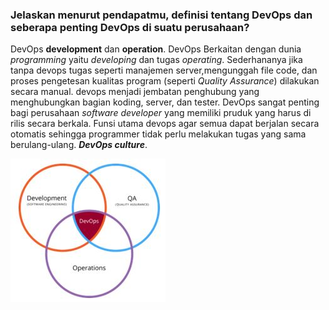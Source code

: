 ### Jelaskan menurut pendapatmu, definisi tentang DevOps dan seberapa penting DevOps di suatu perusahaan?

DevOps **development** dan **operation**.  DevOps Berkaitan dengan dunia *programming* yaitu  *developing* dan tugas  *operating*. Sederhananya jika tanpa devops tugas seperti manajemen server,mengunggah file code, dan proses pengetesan kualitas program (seperti *Quality Assurance*)  dilakukan secara manual. devops menjadi jembatan penghubung yang menghubungkan bagian koding, server, dan tester. DevOps sangat penting bagi perusahaan *software developer* yang memiliki pruduk yang harus di rilis secara berkala. Funsi utama devops agar semua dapat berjalan secara otomatis sehingga programmer tidak perlu melakukan tugas yang sama berulang-ulang.  ***DevOps culture***.

![devops](https://raw.githubusercontent.com/fembi/dumbway-fembi-isnanto/main/gambar/devops.JPG)
